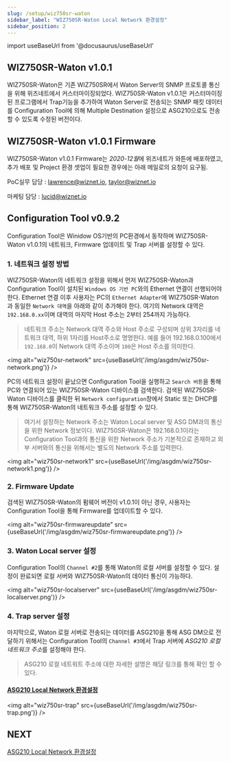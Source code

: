 ```yaml
---
slug: /setup/wiz750sr-waton
sidebar_label: "WIZ750SR-Waton Local Network 환경설정"
sidebar_position: 2
---
```


import useBaseUrl from '@docusaurus/useBaseUrl'


## WIZ750SR-Waton v1.0.1
WIZ750SR-Waton은 기존 WIZ750SR에서 Waton Server의 SNMP 프로토콜 통신을 위해 위즈네트에서 커스터마이징되었다.
WIZ750SR-Waton v1.0.1은 커스터마이징된 프로그램에서 Trap기능을 추가하여 Waton Server로 전송되는 SNMP 패킷 데이터를 Configuration Tool에 의해 Multiple Destination 설정으로 ASG210으로도 전송할 수 있도록 수정된 버전이다.

## WIZ750SR-Waton v1.0.1 Firmware
WIZ750SR-Waton v1.0.1 Firmware는 *2020-12월*에 위즈네트가 와튼에 배포하였고, 추가 배포 및 Project 환경 셋업이 필요한 경우에는 아래 메일로의 요청이 요구됨.

PoC실무 담당 : lawrence@wiznet.io, taylor@wiznet.io

마케팅 담당 : lucid@wiznet.io

## Configuration Tool v0.9.2
Configuration Tool은 Winidow OS기반의 PC환경에서 동작하며 WIZ750SR-Waton v1.0.1의 네트워크, Firmware 업데이트 및 Trap 서버를 설정할 수 있다.

### 1. 네트워크 설정 방법
WIZ750SR-Waton의 네트워크 설정을 위해서 먼저 WIZ750SR-Waton과 Configuration Tool이 설치된 `Windows OS 기반 PC`와의 Ethernet 연결이 선행되어야 한다. Ethernet 연결 이후 사용자는 PC의 `Ethernet Adapter`에 WIZ750SR-Waton과 동일한 `Network 대역`을 아래와 같이 추가해야 한다.
여기의 Network 대역은 `192.168.0.xx`이며 대역의 마지막 Host 주소는 2부터 254까지 가능하다.

> 네트워크 주소는 Network 대역 주소와 Host 주소로 구성되며 상위 3자리를 네트워크 대역, 하위 1자리를 Host주소로 명명한다. 예를 들어 192.168.0.100에서 `192.168.0`이 Network 대역 주소이며 `100`은 Host 주소를 의미한다.

<img alt="wiz750sr-network" src={useBaseUrl('/img/asgdm/wiz750sr-network.png')} />

PC의 네트워크 설정이 끝났으면 Configuration Tool을 실행하고 `Search 버튼`을 통해 PC와 연결되어 있는 WIZ750SR-Waton 디바이스를 검색한다. 검색된 WIZ750SR-Waton 디바이스를 클릭한 뒤 `Network configuration`창에서 Static 또는 DHCP를 통해 WIZ750SR-Waton의 네트워크 주소를 설정할 수 있다.

> 여기서 설정하는 Network 주소는 Waton Local server 및 ASG DM과의 통신을 위한 Network 정보이다. WIZ750SR-Waton은 192.168.0.1이라는 Configuration Tool과의 통신을 위한 Network 주소가 기본적으로 존재하고 외부 서버와의 통신을 위해서는 별도의 Network 주소를 입력한다.

<img alt="wiz750sr-network1" src={useBaseUrl('/img/asgdm/wiz750sr-network1.png')} />


### 2. Firmware Update
검색된 WIZ750SR-Waton의 펌웨어 버전이 v1.0.1이 아닌 경우, 사용자는 Configuration Tool을 통해 Firmware를 업데이트할 수 있다. 

<img alt="wiz750sr-firmwareupdate" src={useBaseUrl('/img/asgdm/wiz750sr-firmwareupdate.png')} />

### 3. Waton Local server 설정
Configuration Tool의 `Channel #2`를 통해 Waton의 로컬 서버를 설정할 수 있다. 설정이 완료되면 로컬 서버와 WIZ750SR-Waton의 데이터 통신이 가능하다.

<img alt="wiz750sr-localserver" src={useBaseUrl('/img/asgdm/wiz750sr-localserver.png')} />

### 4. Trap server 설정
마지막으로, Waton 로컬 서버로 전송되는 데이터를 ASG210을 통해 ASG DM으로 전달하기 위해서는 Configuration Tool의 `Channel #3`에서 Trap 서버에 *ASG210 로컬 네트워크 주소*를 설정해야 한다. 

> ASG210 로컬 네트워트 주소에 대한 자세한 설명은 해당 링크를 통해 확인 할 수 있다.

#### [ASG210 Local Network 환경설정](/setup/asg210-setup)

<img alt="wiz750sr-trap" src={useBaseUrl('/img/asgdm/wiz750sr-trap.png')} />


## NEXT
[ASG210 Local Network 환경설정](/setup/asg210-setup)